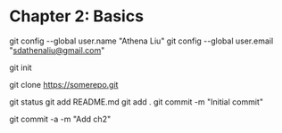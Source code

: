 # Chapter 2: Basics

git config --global user.name "Athena Liu"
git config --global user.email "sdathenaliu@gmail.com"

git init

git clone https://somerepo.git

git status
git add README.md
git add .
git commit -m "Initial commit"

git commit -a -m "Add ch2"
